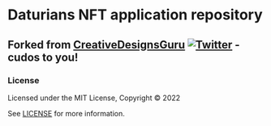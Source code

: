 # Daturians NFT application repository

## Forked from [CreativeDesignsGuru](https://creativedesignsguru.com) [![Twitter](https://img.shields.io/twitter/url/https/twitter.com/cloudposse.svg?style=social&label=Follow%20%40Ixartz)](https://twitter.com/ixartz) - cudos to you!

### License

Licensed under the MIT License, Copyright © 2022

See [LICENSE](LICENSE) for more information.